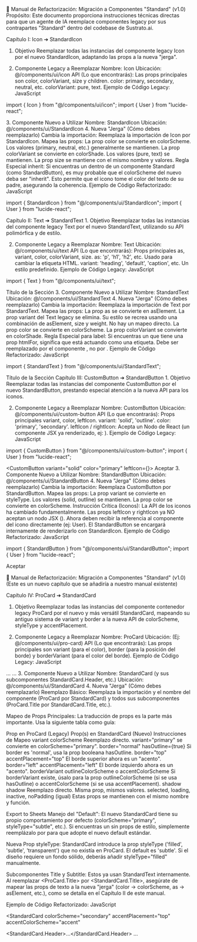 📖 Manual de Refactorización: Migración a Componentes "Standard" (v1.0)
Propósito: Este documento proporciona instrucciones técnicas directas para que un agente de IA reemplace componentes legacy por sus contrapartes "Standard" dentro del codebase de Sustrato.ai.

Capítulo I: Icon ➔ StandardIcon
1. Objetivo
Reemplazar todas las instancias del componente legacy Icon por el nuevo StandardIcon, adaptando las props a la nueva "jerga".

2. Componente Legacy a Reemplazar
Nombre: Icon
Ubicación: @/components/ui/icon
API (Lo que encontrarás): Las props principales son color, colorVariant, size y children.
color: primary, secondary, neutral, etc.
colorVariant: pure, text.
Ejemplo de Código Legacy:
JavaScript

import { Icon } from "@/components/ui/icon";
import { User } from "lucide-react";

<Icon color="primary" size="sm">
  <User />
</Icon>
3. Componente Nuevo a Utilizar
Nombre: StandardIcon
Ubicación: @/components/ui/StandardIcon
4. Nueva "Jerga" (Cómo debes reemplazarlo)
Cambia la importación: Reemplaza la importación de Icon por StandardIcon.
Mapea las props:
La prop color se convierte en colorScheme. Los valores (primary, neutral, etc.) generalmente se mantienen.
La prop colorVariant se convierte en colorShade. Los valores (pure, text) se mantienen.
La prop size se mantiene con el mismo nombre y valores.
Regla Especial inherit: Si encuentras un <Icon> dentro de un componente Standard (como StandardButton), es muy probable que el colorScheme del nuevo <StandardIcon> deba ser "inherit". Esto permite que el icono tome el color del texto de su padre, asegurando la coherencia.
Ejemplo de Código Refactorizado:
JavaScript

import { StandardIcon } from "@/components/ui/StandardIcon";
import { User } from "lucide-react";

<StandardIcon colorScheme="primary" size="sm">
  <User />
</StandardIcon>
Capítulo II: Text ➔ StandardText
1. Objetivo
Reemplazar todas las instancias del componente legacy Text por el nuevo StandardText, utilizando su API polimórfica y de estilo.

2. Componente Legacy a Reemplazar
Nombre: Text
Ubicación: @/components/ui/text
API (Lo que encontrarás): Props principales as, variant, color, colorVariant, size.
as: 'p', 'h1', 'h2', etc. Usado para cambiar la etiqueta HTML.
variant: 'heading', 'default', 'caption', etc. Un estilo predefinido.
Ejemplo de Código Legacy:
JavaScript

import { Text } from "@/components/ui/text";

<Text as="h2" variant="heading" color="secondary">
  Título de la Sección
</Text>
3. Componente Nuevo a Utilizar
Nombre: StandardText
Ubicación: @/components/ui/StandardText
4. Nueva "Jerga" (Cómo debes reemplazarlo)
Cambia la importación: Reemplaza la importación de Text por StandardText.
Mapea las props:
La prop as se convierte en asElement.
La prop variant del Text legacy se elimina. Su estilo se recrea usando una combinación de asElement, size y weight. No hay un mapeo directo.
La prop color se convierte en colorScheme.
La prop colorVariant se convierte en colorShade.
Regla Especial para label: Si encuentras un <Text> que tiene una prop htmlFor, significa que está actuando como una etiqueta. Debe ser reemplazado por el componente <StandardLabel>, no por <StandardText>.
Ejemplo de Código Refactorizado:
JavaScript

import { StandardText } from "@/components/ui/StandardText";

<StandardText asElement="h2" size="2xl" weight="bold" colorScheme="secondary">
  Título de la Sección
</StandardText>
Capítulo III: CustomButton ➔ StandardButton
1. Objetivo
Reemplazar todas las instancias del componente CustomButton por el nuevo StandardButton, prestando especial atención a la nueva API para los iconos.

2. Componente Legacy a Reemplazar
Nombre: CustomButton
Ubicación: @/components/ui/custom-button
API (Lo que encontrarás): Props principales variant, color, leftIcon.
variant: 'solid', 'outline'.
color: 'primary', 'secondary'.
leftIcon / rightIcon: Acepta un Nodo de React (un componente JSX ya renderizado, ej: <User />).
Ejemplo de Código Legacy:
JavaScript

import { CustomButton } from "@/components/ui/custom-button";
import { User } from "lucide-react";

<CustomButton variant="solid" color="primary" leftIcon={<User />}>
  Aceptar
</CustomButton>
3. Componente Nuevo a Utilizar
Nombre: StandardButton
Ubicación: @/components/ui/StandardButton
4. Nueva "Jerga" (Cómo debes reemplazarlo)
Cambia la importación: Reemplaza CustomButton por StandardButton.
Mapea las props:
La prop variant se convierte en styleType. Los valores (solid, outline) se mantienen.
La prop color se convierte en colorScheme.
Instrucción Crítica (Iconos): La API de los iconos ha cambiado fundamentalmente.
Las props leftIcon y rightIcon ya NO aceptan un nodo JSX (<User />).
Ahora deben recibir la referencia al componente del icono directamente (ej: User).
El StandardButton se encargará internamente de renderizarlo con StandardIcon.
Ejemplo de Código Refactorizado:
JavaScript

import { StandardButton } from "@/components/ui/StandardButton";
import { User } from "lucide-react";

<StandardButton styleType="solid" colorScheme="primary" leftIcon={User}>
  Aceptar
</StandardButton>

📖 Manual de Refactorización: Migración a Componentes "Standard" (v1.0)
(Este es un nuevo capítulo que se añadiría a nuestro manual existente)

Capítulo IV: ProCard ➔ StandardCard
1. Objetivo
Reemplazar todas las instancias del componente contenedor legacy ProCard por el nuevo y más versátil StandardCard, mapeando su antiguo sistema de variant y border a la nueva API de colorScheme, styleType y accentPlacement.

2. Componente Legacy a Reemplazar
Nombre: ProCard
Ubicación: (Ej: @/components/ui/pro-card)
API (Lo que encontrarás): Las props principales son variant (para el color), border (para la posición del borde) y borderVariant (para el color del borde).
Ejemplo de Código Legacy:
JavaScript

<ProCard variant="secondary" border="top" borderVariant="accent">
  <ProCard.Header>...</ProCard.Header>
  ...
</ProCard>
3. Componente Nuevo a Utilizar
Nombre: StandardCard (y sus subcomponentes StandardCard.Header, etc.)
Ubicación: @/components/ui/StandardCard
4. Nueva "Jerga" (Cómo debes reemplazarlo)
Reemplazo Básico: Reemplaza la importación y el nombre del componente (ProCard por StandardCard) y todos sus subcomponentes (ProCard.Title por StandardCard.Title, etc.).

Mapeo de Props Principales: La traducción de props es la parte más importante. Usa la siguiente tabla como guía:

Prop en ProCard (Legacy)	Prop(s) en StandardCard (Nuevo)	Instrucciones de Mapeo
variant	colorScheme	Reemplazo directo. variant="primary" se convierte en colorScheme="primary".
border="normal"	hasOutline={true}	Si border es 'normal', usa la prop booleana hasOutline.
border="top"	accentPlacement="top"	El borde superior ahora es un "acento".
border="left"	accentPlacement="left"	El borde izquierdo ahora es un "acento".
borderVariant	outlineColorScheme o accentColorScheme	Si borderVariant existe, úsalo para la prop outlineColorScheme (si se usa hasOutline) o accentColorScheme (si se usa accentPlacement).
shadow	shadow	Reemplazo directo. Misma prop, mismos valores.
selected, loading, inactive, noPadding	(igual)	Estas props se mantienen con el mismo nombre y función.

Export to Sheets
Manejo del "Default": El nuevo StandardCard tiene su propio comportamiento por defecto (colorScheme="primary", styleType="subtle", etc.). Si encuentras un <ProCard> sin props de estilo, simplemente reemplázalo por <StandardCard /> para que adopte el nuevo default estándar.

Nueva Prop styleType: StandardCard introduce la prop styleType ('filled', 'subtle', 'transparent') que no existía en ProCard. El default es 'subtle'. Si el diseño requiere un fondo sólido, deberás añadir styleType="filled" manualmente.

Subcomponentes Title y Subtitle: Estos ya usan StandardText internamente. Al reemplazar <ProCard.Title> por <StandardCard.Title>, asegúrate de mapear las props de texto a la nueva "jerga" (color -> colorScheme, as -> asElement, etc.), como se detalla en el Capítulo II de este manual.

Ejemplo de Código Refactorizado:
JavaScript

<StandardCard 
  colorScheme="secondary" 
  accentPlacement="top" 
  accentColorScheme="accent"
>
  <StandardCard.Header>...</StandardCard.Header>
  ...
</StandardCard>
